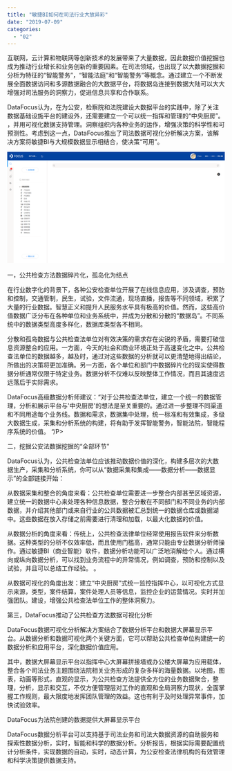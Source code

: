 ```yaml
---
title: "敏捷BI如何在司法行业大放异彩"
date: "2019-07-09"
categories: 
  - "02"
---
```


互联网，云计算和物联网等创新技术的发展带来了大量数据，因此数据价值挖掘也成为推动行业增长和业务创新的重要因素。在司法领域，也出现了以大数据挖掘和分析为特征的“智能警务”，“智能法庭”和“智能警务”等概念。通过建立一个不断发展全面数据访问和多源数据融合的大数据平台，将数据岛连接到数据大陆可以大大增强对司法服务的洞察力，促进信息共享和合作联系。

DataFocus认为，在为公安，检察院和法院建设大数据平台的实践中，除了关注数据基础设施平台的建设外，还需要建立一个可以统一指挥和管理的“中央厨房”。 ，并用可视化数据支持管理。洞察组织内各种业务的运作，增强决策的科学性和可预测性。考虑到这一点，DataFocus推出了司法数据可视化分析解决方案，该解决方案将敏捷BI与大规模数据显示相结合，使决策“可用”。

![](images/word-image-140.png)

一，公共检查方法数据碎片化，孤岛化为结点

在行业数字化的背景下，各种公安检查单位开展了在线信息应用，涉及调查，预防和控制，交通管制，民生，试验，文件流通，现场直播，报告等不同领域，积累了大量的行业数据。智慧正义和提升人民服务水平具有极高的价值。然而，这些高价值数据广泛分布在各种单位和业务系统中，并成为分散和分散的“数据岛”。不同系统中的数据类型高度多样化，数据库类型各不相同。

分散和孤岛数据与公共检查法单位对有效决策的需求存在尖锐的矛盾，需要打破信息资源整合的应用。一方面，今天的社会和商业环境正处于高速变化之中。公共检查法单位的数据越多，越及时，通过对这些数据的分析就可以更清楚地得出结论，所做出的决策将更加准确。另一方面，各个单位和部门中数据碎片化的现实使得数据分析通常仅限于特定业务。数据分析不仅难以反映整体工作情况，而且其速度远远落后于实际需求。

DataFocus高级数据分析师建议：“对于公共检查法单位，建立一个统一的数据管理，分析和展示平台与'中央厨房'的想法是至关重要的。通过进一步整理不同渠道和不同用途每个业务线。数据和需求，数据集中处理，统一标准和有效集成，多级大数据生成，采集和分析系统的构建，将有助于发挥智能警务，智能法院，智能程序系统的价值。 “/P>

二，挖掘公安法数据挖掘的“全部环节”

DataFocus认为，公共检查法单位应该推动数据价值的深化，构建多层次的大数据生产，采集和分析系统，你可以从“数据采集和集成——数据分析——数据显示”的全部链接开始：

从数据采集和整合的角度来看：公共检查单位需要进一步整合内部甚至区域资源，建立统一的数据中心来处理各种信息数据，整合分散在不同部门和不同业务的内部数据，并介绍其他部门或来自行业的公共数据被汇总到统一的数据仓库或数据湖中。这些数据在放入存储之前需要进行清理和加载，以最大化数据的价值。

从数据分析的角度来看：传统上，公共检查法律单位经常使用报告软件来分析数据。这种类型的分析不仅效率低，而且使用门槛高，通常只能由专业数据分析师操作。通过敏捷BI（商业智能）软件，数据分析功能可以广泛地消解给个人。通过横向或纵向数据分析，可以找到业务流程中的异常情况，例如调查，预防和控制以及试验，并且可以总结工作经验。 。

从数据可视化的角度出发：建立“中央厨房”式统一监控指挥中心，以可视化方式显示来源，类型，案件结算，案件处理人员等信息，监控企业的运营情况。实时并加强团队。建设，增强公共检查法单位工作的整体洞察力。

第三，DataFocus推动了公共检查方法数据可视化分析

DataFocus数据可视化分析解决方案结合了数据分析平台和数据大屏幕显示平台。从数据分析和数据可视化两个关键方面，它可以帮助公共检查单位构建统一的数据分析和应用平台，深化数据价值应用。

其中，数据大屏幕显示平台以指挥中心大屏幕拼接墙或办公楼大屏幕为应用载体，整合各个司法业务主题围绕法院相关业务形成的复杂多样的海量数据。以地图，图表，动画等形式，直观的显示，为公共检查方法提供全方位的业务数据聚合，整理，分析，显示和交互，不仅方便管理层对工作的直观和全局洞察力现状，全面掌握工作规则，最大限度地发挥团队管理的效益。这也有利于及时处理异常事件，加快试验效率。

DataFocus为法院创建的数据提供大屏幕显示平台

DataFocus数据分析平台可以支持基于司法业务和司法大数据资源的自助服务和探索性数据分析，实时，智能和科学的数据分析。分析报告，根据实际需要配置统计分析条件，实现数据的自动，实时，动态计算，为公安检查法律机构的有效管理和科学决策提供数据支持。
